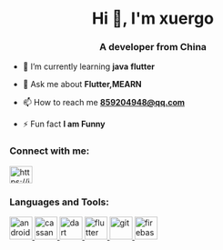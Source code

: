 
<h1 align="center">Hi 👋, I'm xuergo</h1>
<h3 align="center">A developer from China</h3>

<p align="left"> <a href="" alt="" /></a> </p>

- 🌱 I’m currently learning **java**  **flutter** 

- 💬 Ask me about **Flutter,MEARN**

- 📫 How to reach me  **859204948@qq.com**

- ⚡ Fun fact **I am Funny**

<h3 align="left">Connect with me:</h3>
<p align="left">
<a href="https://juejin.cn/user/3632442151287437" target="blank"><img align="center" src="https://lf3-cdn-tos.bytescm.com/obj/static/xitu_juejin_web/img/juejin.8ab20a7.png" alt="https://juejin.cn/user/3632442151287437" height="30" width="40" /></a> 
<h3 align="left">Languages and Tools:</h3>
<p align="left"> <a href="https://cn.vuejs.org/" target="_blank" rel="noreferrer"> <img src="https://www.vectorlogo.zone/logos/vuejs/vuejs-icon.svg" alt="android" width="40" height="40"/> </a> <a href="https://www.dcloud.io/" target="_blank" rel="noreferrer"> <img src="https://web-assets.dcloud.net.cn/unidoc/zh/uni.png" alt="cassandra" width="40" height="40"/> </a> <a href="https://www.java.com" target="_blank" rel="noreferrer"> <img src="https://www.vectorlogo.zone/logos/java/java-vertical.svg" alt="dart" width="40" height="40"/> </a> <a href="https://flutter.dev" target="_blank" rel="noreferrer"> <img src="https://www.vectorlogo.zone/logos/flutterio/flutterio-icon.svg" alt="flutter" width="40" height="40"/> </a> <a href="https://git-scm.com/" target="_blank" rel="noreferrer"> <img src="https://www.vectorlogo.zone/logos/git-scm/git-scm-icon.svg" alt="git" width="40" height="40"/> </a> <a href="https://kotlinlang.org" target="_blank" rel="noreferrer"> <a href="https://www.typescriptlang.org/" target="_blank" rel="noreferrer"> <img src="https://www.vectorlogo.zone/logos/typescriptlang/typescriptlang-icon.svg" alt="firebase" width="40" height="40"/> </a> 
